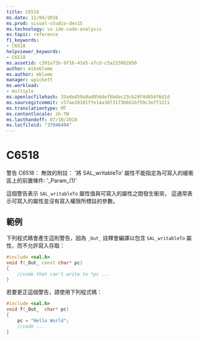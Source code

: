 ```yaml
---
title: C6518
ms.date: 11/04/2016
ms.prod: visual-studio-dev15
ms.technology: vs-ide-code-analysis
ms.topic: reference
f1_keywords:
- C6518
helpviewer_keywords:
- C6518
ms.assetid: c391a75b-9f16-43a5-a7cd-c5a233002850
author: mikeblome
ms.author: mblome
manager: wpickett
ms.workload:
- multiple
ms.openlocfilehash: 33ade459a9ad056def6bdac23cb29f4d654f6d1d
ms.sourcegitcommit: c57ae28181ffe14a30731736661bf59c3eff1211
ms.translationtype: MT
ms.contentlocale: zh-TW
ms.lasthandoff: 07/10/2018
ms.locfileid: "37946494"
---
```

# <a name="c6518"></a>C6518
警告 C6518： 無效的附註： '將 SAL_writableTo' 屬性不能指定為可寫入的緩衝區上的前置條件: '\_Param\_(1)'

 這個警告表示 `SAL_writableTo` 屬性值與可寫入的屬性之間發生衝突， 這通常表示可寫入的屬性並沒有寫入權限所標註的參數。

## <a name="example"></a>範例
 下列程式碼會產生這則警告，因為 `_Out_` 註釋會編譯以包含 `SAL_writableTo` 屬性，而不允許寫入存取：

```cpp
#include <sal.h>
void f(_Out_ const char* pc)
{
    //code that can't write to *pc ...
}
```

 若要更正這個警告，請使用下列程式碼：

```cpp
#include <sal.h>
void f(_Out_  char* pc)
{
    pc = "Hello World";
    //code ...
}
```